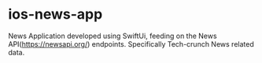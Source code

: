 # ios-news-app
News Application developed using SwiftUi, feeding on the News API(https://newsapi.org/) endpoints.
Specifically Tech-crunch News related data.
